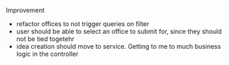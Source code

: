 Improvement
 - refactor offices to not trigger queries on filter
 - user should be able to select an office to submit for, since they should not be tied togetehr
 - idea creation should move to service. Getting to me to much business logic in the controller

